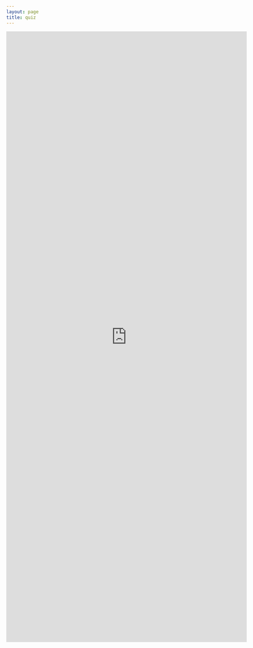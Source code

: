 ```yaml
---
layout: page
title: quiz
---
```


<iframe src="https://docs.google.com/forms/d/e/1FAIpQLSeqhX7m0x5g1Hon8BkY-HjgUT2yqntBKK3c4cMIXnHbSLkI9Q/viewform?embedded=true" width="640" height="1627" frameborder="0" marginheight="0" marginwidth="0">Loading…</iframe>
